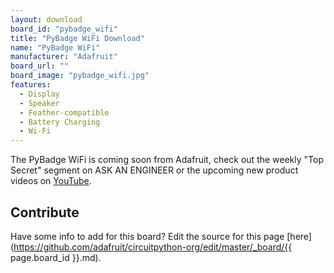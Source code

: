 ```yaml
---
layout: download
board_id: "pybadge_wifi"
title: "PyBadge WiFi Download"
name: "PyBadge WiFi"
manufacturer: "Adafruit"
board_url: ""
board_image: "pybadge_wifi.jpg"
features:
  - Display
  - Speaker
  - Feather-compatible
  - Battery Charging
  - Wi-Fi
---
```


The PyBadge WiFi is coming soon from Adafruit, check out the weekly "Top Secret" segment on ASK AN ENGINEER or the upcoming new product videos on [YouTube](https://www.youtube.com/adafruit).

## Contribute

Have some info to add for this board? Edit the source for this page [here](https://github.com/adafruit/circuitpython-org/edit/master/_board/{{ page.board_id }}.md).
